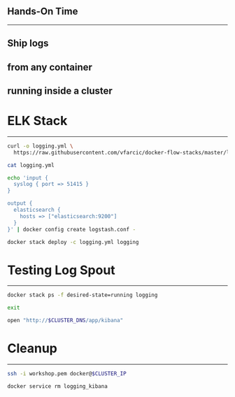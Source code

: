 ## Hands-On Time

---

## Ship logs

## from any container

## running inside a cluster


# ELK Stack

---

```bash
curl -o logging.yml \
  https://raw.githubusercontent.com/vfarcic/docker-flow-stacks/master/logging/logging-df-proxy.yml

cat logging.yml

echo 'input {
  syslog { port => 51415 }
}

output {
  elasticsearch {
    hosts => ["elasticsearch:9200"]
  }
}' | docker config create logstash.conf -

docker stack deploy -c logging.yml logging
```


# Testing Log Spout

---

```bash
docker stack ps -f desired-state=running logging

exit

open "http://$CLUSTER_DNS/app/kibana"
```


# Cleanup

---

```bash
ssh -i workshop.pem docker@$CLUSTER_IP

docker service rm logging_kibana
```